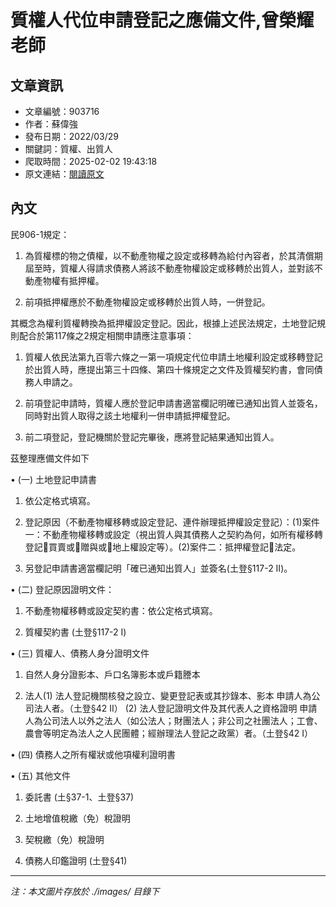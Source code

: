 # 質權人代位申請登記之應備文件,曾榮耀老師

## 文章資訊
- 文章編號：903716
- 作者：蘇偉強
- 發布日期：2022/03/29
- 關鍵詞：質權、出質人
- 爬取時間：2025-02-02 19:43:18
- 原文連結：[閱讀原文](https://real-estate.get.com.tw/Columns/detail.aspx?no=903716)

## 內文
民906-1規定：

1. 為質權標的物之債權，以不動產物權之設定或移轉為給付內容者，於其清償期屆至時，質權人得請求債務人將該不動產物權設定或移轉於出質人，並對該不動產物權有抵押權。

2. 前項抵押權應於不動產物權設定或移轉於出質人時，一併登記。

其概念為權利質權轉換為抵押權設定登記。因此，根據上述民法規定，土地登記規則配合於第117條之2規定相關申請應注意事項：

1. 質權人依民法第九百零六條之一第一項規定代位申請土地權利設定或移轉登記於出質人時，應提出第三十四條、第四十條規定之文件及質權契約書，會同債務人申請之。

2. 前項登記申請時，質權人應於登記申請書適當欄記明確已通知出質人並簽名，同時對出質人取得之該土地權利一併申請抵押權登記。

3. 前二項登記，登記機關於登記完畢後，應將登記結果通知出質人。

茲整理應備文件如下

• (一) 土地登記申請書

1. 依公定格式填寫。

2. 登記原因（不動產物權移轉或設定登記、連件辦理抵押權設定登記）：(1)案件一：不動產物權移轉或設定（視出質人與其債務人之契約為何，如所有權移轉登記買賣或贈與或地上權設定等）。(2)案件二：抵押權登記法定。

3. 另登記申請書適當欄記明「確已通知出質人」並簽名(土登§117-2 II)。

• (二) 登記原因證明文件：

1. 不動產物權移轉或設定契約書：依公定格式填寫。

2. 質權契約書 (土登§117-2 I)

• (三) 質權人、債務人身分證明文件

1. 自然人身分證影本、戶口名簿影本或戶籍謄本

2. 法人(1) 法人登記機關核發之設立、變更登記表或其抄錄本、影本 申請人為公司法人者。（土登§42 II） (2) 法人登記證明文件及其代表人之資格證明 申請人為公司法人以外之法人（如公法人；財團法人；非公司之社團法人；工會、農會等明定為法人之人民團體；經辦理法人登記之政黨）者。（土登§42 I）

• (四) 債務人之所有權狀或他項權利證明書

• (五) 其他文件

1. 委託書 (土§37-1、土登§37)

2. 土地增值稅繳（免）稅證明

3. 契稅繳（免）稅證明

4. 債務人印鑑證明 (土登§41)
---
*注：本文圖片存放於 ./images/ 目錄下*
